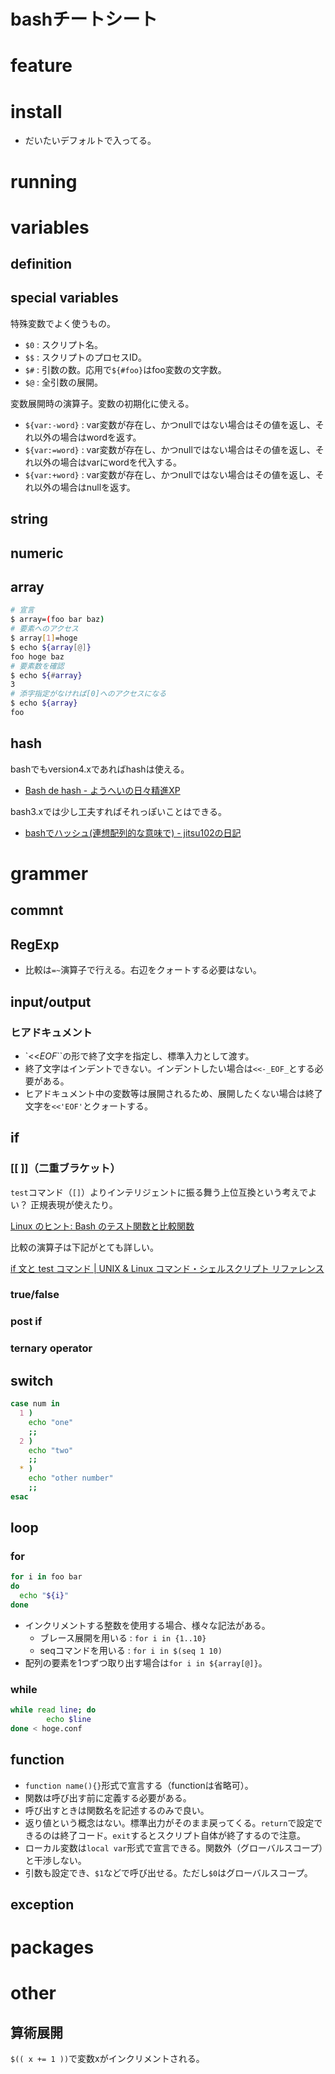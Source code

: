 bashチートシート
========

feature
========

install
========

* だいたいデフォルトで入ってる。

running
========

variables
========

definition
----

special variables
----

特殊変数でよく使うもの。

* `$0` : スクリプト名。
* `$$` : スクリプトのプロセスID。
* `$#` : 引数の数。応用で`${#foo}`はfoo変数の文字数。
* `$@` : 全引数の展開。

変数展開時の演算子。変数の初期化に使える。

* `${var:-word}` : var変数が存在し、かつnullではない場合はその値を返し、それ以外の場合はwordを返す。
* `${var:=word}` : var変数が存在し、かつnullではない場合はその値を返し、それ以外の場合はvarにwordを代入する。
* `${var:+word}` : var変数が存在し、かつnullではない場合はその値を返し、それ以外の場合はnullを返す。

string
----

numeric
----

array
----

```bash
# 宣言
$ array=(foo bar baz)
# 要素へのアクセス
$ array[1]=hoge
$ echo ${array[@]}
foo hoge baz
# 要素数を確認
$ echo ${#array}
3
# 添字指定がなければ[0]へのアクセスになる
$ echo ${array}
foo
```

hash
----

bashでもversion4.xであればhashは使える。

* [Bash de hash - ようへいの日々精進XP](http://inokara.hateblo.jp/entry/2014/04/02/221931)

bash3.xでは少し工夫すればそれっぽいことはできる。

* [bashでハッシュ(連想配列的な意味で) - jitsu102の日記](http://d.hatena.ne.jp/jitsu102/20101024/1287893707)

grammer
========

commnt
----

RegExp
----

* 比較は`=~`演算子で行える。右辺をクォートする必要はない。

input/output
----

### ヒアドキュメント

* `<<_EOF_``の形で終了文字を指定し、標準入力として渡す。
* 終了文字はインデントできない。インデントしたい場合は`<<-_EOF_`とする必要がある。
* ヒアドキュメント中の変数等は展開されるため、展開したくない場合は終了文字を`<<'EOF'`とクォートする。

if
----

### \[\[ \]\]（二重ブラケット）

`test`コマンド（`[]`）よりインテリジェントに振る舞う上位互換という考えでよい？ 正規表現が使えたり。

[Linux のヒント: Bash のテスト関数と比較関数](http://www.ibm.com/developerworks/jp/linux/library/l-bash-test.html)

比較の演算子は下記がとても詳しい。

[if 文と test コマンド | UNIX & Linux コマンド・シェルスクリプト リファレンス](http://shellscript.sunone.me/if_and_test.html#%E6%96%87%E5%AD%97%E5%88%971%E3%81%A8%E6%96%87%E5%AD%97%E5%88%972%E3%81%AF%E7%AD%89%E3%81%97%E3%81%84%E3%81%8B:ed775c34e441eb16a91481d087cc1a74)

### true/false

### post if

### ternary operator

switch
----
```bash
case num in
  1 )
    echo "one"
    ;;
  2 )
    echo "two"
    ;;
  * )
    echo "other number"
    ;;
esac
```

loop
----

### for

```bash
for i in foo bar
do
  echo "${i}"
done
```

* インクリメントする整数を使用する場合、様々な記法がある。
  * ブレース展開を用いる : `for i in {1..10}`
  * seqコマンドを用いる : `for i in $(seq 1 10)`
* 配列の要素を1つずつ取り出す場合は`for i in ${array[@]}`。

### while

```bash
while read line; do
        echo $line
done < hoge.conf
```

function
----

* `function name(){}`形式で宣言する（functionは省略可）。
* 関数は呼び出す前に定義する必要がある。
* 呼び出すときは関数名を記述するのみで良い。
* 返り値という概念はない。標準出力がそのまま戻ってくる。`return`で設定できるのは終了コード。`exit`するとスクリプト自体が終了するので注意。
* ローカル変数は`local var`形式で宣言できる。関数外（グローバルスコープ）と干渉しない。
* 引数も設定でき、`$1`などで呼び出せる。ただし`$0`はグローバルスコープ。

exception
----

packages
========

other
========

算術展開
----

`$(( x += 1 ))`で変数xがインクリメントされる。
